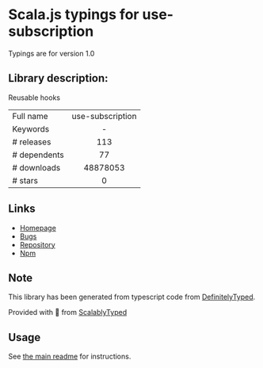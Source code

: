 
# Scala.js typings for use-subscription

Typings are for version 1.0

## Library description:
Reusable hooks

|                    |                 |
| ------------------ | :-------------: |
| Full name          | use-subscription |
| Keywords           | - |
| # releases         | 113 |
| # dependents       | 77 |
| # downloads        | 48878053 |
| # stars            | 0 |

## Links
- [Homepage](https://github.com/facebook/react#readme)
- [Bugs](https://github.com/facebook/react/issues)
- [Repository](https://github.com/facebook/react)
- [Npm](https://www.npmjs.com/package/use-subscription)
    


## Note
This library has been generated from typescript code from [DefinitelyTyped](https://definitelytyped.org).

Provided with :purple_heart: from [ScalablyTyped](https://github.com/oyvindberg/ScalablyTyped)

## Usage
See [the main readme](../../readme.md) for instructions.


